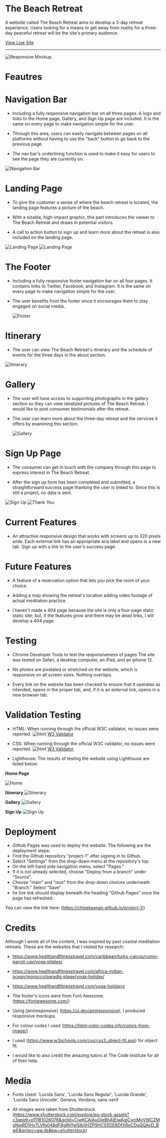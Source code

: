 # The Beach Retreat

A website called The Beach Retreat aims to develop a 3-day retreat experience. Users looking for a means to get away from reality for a three-day peaceful retreat will be the site's primary audience.

[View Live Site](https://chloekeenan.github.io/project-1/)

  
 ****** 
 ![Responsive Mockup](assets/images/responsive.png)

  
# Feautres

# Navigation Bar

- Including a fully responsive navigation bar on all three pages. A logo and links to the Home page, Gallery, and Sign Up page are included. It is the same on every page to make navigation simple for the user. 

- Through this area, users can easily navigate between pages on all platforms without having to use the "back" button to go back to the previous page. 

- The nav bar's underlining function is used to make it easy for users to see the page they are currently on. 

 ![Navigation Bar](assets/images/nav%20.png)


# Landing Page
- To give the customer a sense of where the beach retreat is located, the landing page features a picture of the beach.

- With a sizable, high-impact graphic, this part introduces the viewer to The Beach Retreat and draws in potential visitors.

- A call to action button to sign up and learn more about the retreat is also included on the landing page.

 ![Landing Page](assets/images/landing%201.png)
  ![Landing Page](assets/images/landing%202.png)


# The Footer

- Including a fully responsive footer navigation bar on all four pages. It contains links to Twitter, Facebook, and Instagram. It is the same on every page to make navigation simple for the user.

- The user benefits from the footer since it encourages them to stay engaged on social media..

  ![Footer](assets/images/footer.png)


# Itinerary
 - The user can view The Beach Retreat's itinerary and the schedule of events for the three days in the about section.


  ![Itinerary](assets/images/itin.html.png)

 
#   Gallery
  - The user will have access to supporting photographs in the gallery section so they can view idealized pictures of The Beach Retreat.
   I would like to post consumer testimonials after the retreat.

- The user can learn more about the three-day retreat and the services it offers by examining this section.

  ![Gallery](assets/images/readme-gallery.png)


# Sign Up Page

 - The consumer can get in touch with the company through this page to express interest in The Beach Retreat.

 - After the sign up form has been completed and submitted, a straightforward success page thanking the user is linked to. Since this is still a project, no data is sent.

  ![Sign Up](assets/images/readme-signup.png)
    ![Thank You](assets/images/thanks.png)



# Current Features
 
 - An attractive responsive design that works with screens up to 320 pixels wide.
Each external link has an appropriate aria label and opens in a new tab.
Sign up with a link to the user's success page.


# Future Features

- A feature of a reservation option that lets you pick the room of your choice.

- Adding a map showing the retreat's location
adding video footage of actual meditation practice.

- I haven't made a 404 page because the site is only a four-page static static site; but, if the features grow and there may be dead links, I will develop a 404 page.


# Testing 

- Chrome Developer Tools to test the responsiveness of pages The site was tested on Safari, a desktop computer, an iPad, and an iphone 12.

- No photos are pixelated or stretched on the website, which is responsive on all screen sizes. Nothing overlaps.

- Every link on the website has been checked to ensure that it operates as intended, opens in the proper tab, and, if it is an external link, opens in a new browser tab.


# Validation Testing

- HTML: When running through the official W3C validator, no issues were reported.
  ![html](assets/images/html.png) [W3 Validator]( https://validator.w3.org/nu/?doc=https%3A%2F%2Fchloekeenan.github.io%2Fproject-1%2F)


- CSS: When running through the official W3C validator, no issues were reported. 
  ![html](assets/images/css.png)  [W3 Validator](https://jigsaw.w3.org/css-validator/validator?uri=https%3A%2F%2Fchloekeenan.github.io%2Fproject-1%2F&profile=css3svg&usermedium=all&warning=1&vextwarning=&lang=en)


- Lighthouse: The results of testing the website using Lighthouse are listed below:

**Home Page**

  ![Home](assets/images/index.html.png)

**Itinerary**
   ![Itinerary](assets/images/itinerary.png)

**Gallery**
   ![Gallery](assets/images/gallery.png)

  **Sign Up**
   ![Sign Up](assets/images/sign-up.png)




# Deployment 

- Github Pages was used to deploy the website. The following are the deployment steps:
- Find the Github repository "project-1" after signing in to Github.
- Select "Settings" from the drop-down menu at the repository's top.
- On the left-hand side navigation menu, select "Pages."
- If it is not already selected, choose "Deploy from a branch" under "Source".
- Choose "main" and "root" from the drop-down choices underneath "Branch."
Select "Save"
- he live link should display beneath the heading "Github Pages" once the page has refreshed.

You can view the link here: (https://chloekeenan.github.io/project-1/)

# Credits 

Although I wrote all of the content, I was inspired by past coastal meditation retreats. These are the websites that I visited for research: 

- https://www.healthandfitnesstravel.com/caribbean/turks-caicos/como-parrot-cay/yoga-pilates/ 

- https://www.healthandfitnesstravel.com/africa-indian-ocean/morocco/paradis-plage/yoga-holiday/ 

- https://www.healthandfitnesstravel.com/yoga-holidays 

- The footer's icons were from Font Awesome. (https://fontawesome.com/)

- Using [amiresponsive] (https://ui.dev/amiresponsive), I produced responsive mockups. 

- For colour codes I used (https://html-color-codes.info/colors-from-image/)

- I used (https://www.w3schools.com/css/css3_object-fit.asp) for object fit. 

- I would like to also credit the amazing tutors at The Code Institute for all of their help. 

# Media

 - Fonts Used:   'Lucida Sans', 'Lucida Sans Regular', 'Lucida Grande', 'Lucida Sans Unicode', Geneva, Verdana, sans-serif

- All images were taken from Shutterstock (https://www.shutterstock.com/explore/eu-stock-assets?c3apidt=p11181026076&gclid=CjwKCAiAuOieBhAIEiwAgjCvciMvVWCZMgNwRD1Hv7LVfq048dF8gRljYglSlb0HZP9HCS5DE6DfXRoCDuQQAvD_BwE&gclsrc=aw.ds&kw=shutterstock)
